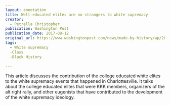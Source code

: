 ```yaml
---
layout: annotation
title: Well-educated elites are no strangers to white supremacy
creator:  
  - Petrella Christopher
publication: Washington Post
publication_date: 2017-08-12
original_url: https://www.washingtonpost.com/news/made-by-history/wp/2017/08/14/well-educated-elites-are-no-strangers-to-white-supremacy/?utm_term=.494a8c3ee61c 
tags:
  - White supremacy 
  -Class
  -Black History
  
---
```

This article discusses the contribution of the college educated white elites to the white supremacy events that happened in Charlottesville. It talks about the college educated elites that were KKK members, organizers of the alt right rally, and other eugenists that have contributed to the development of the white supremacy ideology. 

